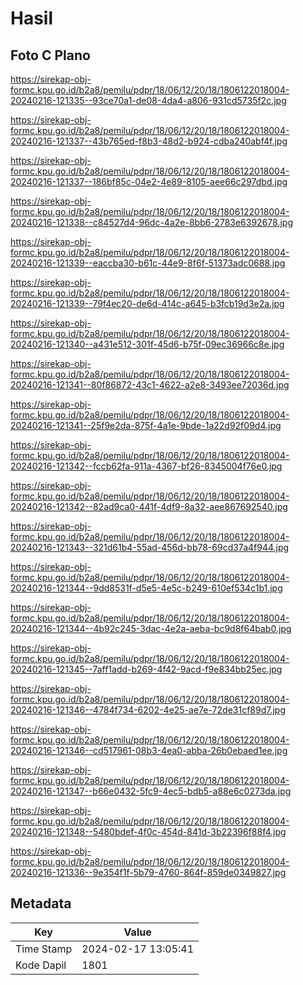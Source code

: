 # Hasil

## Foto C Plano

https://sirekap-obj-formc.kpu.go.id/b2a8/pemilu/pdpr/18/06/12/20/18/1806122018004-20240216-121335--93ce70a1-de08-4da4-a806-931cd5735f2c.jpg

https://sirekap-obj-formc.kpu.go.id/b2a8/pemilu/pdpr/18/06/12/20/18/1806122018004-20240216-121337--43b765ed-f8b3-48d2-b924-cdba240abf4f.jpg

https://sirekap-obj-formc.kpu.go.id/b2a8/pemilu/pdpr/18/06/12/20/18/1806122018004-20240216-121337--186bf85c-04e2-4e89-8105-aee66c297dbd.jpg

https://sirekap-obj-formc.kpu.go.id/b2a8/pemilu/pdpr/18/06/12/20/18/1806122018004-20240216-121338--c84527d4-96dc-4a2e-8bb6-2783e6392678.jpg

https://sirekap-obj-formc.kpu.go.id/b2a8/pemilu/pdpr/18/06/12/20/18/1806122018004-20240216-121339--eaccba30-b61c-44e9-8f6f-51373adc0688.jpg

https://sirekap-obj-formc.kpu.go.id/b2a8/pemilu/pdpr/18/06/12/20/18/1806122018004-20240216-121339--79f4ec20-de6d-414c-a645-b3fcb19d3e2a.jpg

https://sirekap-obj-formc.kpu.go.id/b2a8/pemilu/pdpr/18/06/12/20/18/1806122018004-20240216-121340--a431e512-301f-45d6-b75f-09ec36966c8e.jpg

https://sirekap-obj-formc.kpu.go.id/b2a8/pemilu/pdpr/18/06/12/20/18/1806122018004-20240216-121341--80f86872-43c1-4622-a2e8-3493ee72036d.jpg

https://sirekap-obj-formc.kpu.go.id/b2a8/pemilu/pdpr/18/06/12/20/18/1806122018004-20240216-121341--25f9e2da-875f-4a1e-9bde-1a22d92f09d4.jpg

https://sirekap-obj-formc.kpu.go.id/b2a8/pemilu/pdpr/18/06/12/20/18/1806122018004-20240216-121342--fccb62fa-911a-4367-bf26-8345004f76e0.jpg

https://sirekap-obj-formc.kpu.go.id/b2a8/pemilu/pdpr/18/06/12/20/18/1806122018004-20240216-121342--82ad9ca0-441f-4df9-8a32-aee867692540.jpg

https://sirekap-obj-formc.kpu.go.id/b2a8/pemilu/pdpr/18/06/12/20/18/1806122018004-20240216-121343--321d61b4-55ad-456d-bb78-69cd37a4f944.jpg

https://sirekap-obj-formc.kpu.go.id/b2a8/pemilu/pdpr/18/06/12/20/18/1806122018004-20240216-121344--9dd8531f-d5e5-4e5c-b249-610ef534c1b1.jpg

https://sirekap-obj-formc.kpu.go.id/b2a8/pemilu/pdpr/18/06/12/20/18/1806122018004-20240216-121344--4b92c245-3dac-4e2a-aeba-bc9d8f64bab0.jpg

https://sirekap-obj-formc.kpu.go.id/b2a8/pemilu/pdpr/18/06/12/20/18/1806122018004-20240216-121345--7aff1add-b269-4f42-9acd-f9e834bb25ec.jpg

https://sirekap-obj-formc.kpu.go.id/b2a8/pemilu/pdpr/18/06/12/20/18/1806122018004-20240216-121346--4784f734-6202-4e25-ae7e-72de31cf89d7.jpg

https://sirekap-obj-formc.kpu.go.id/b2a8/pemilu/pdpr/18/06/12/20/18/1806122018004-20240216-121346--cd517961-08b3-4ea0-abba-26b0ebaed1ee.jpg

https://sirekap-obj-formc.kpu.go.id/b2a8/pemilu/pdpr/18/06/12/20/18/1806122018004-20240216-121347--b66e0432-5fc9-4ec5-bdb5-a88e6c0273da.jpg

https://sirekap-obj-formc.kpu.go.id/b2a8/pemilu/pdpr/18/06/12/20/18/1806122018004-20240216-121348--5480bdef-4f0c-454d-841d-3b22396f88f4.jpg

https://sirekap-obj-formc.kpu.go.id/b2a8/pemilu/pdpr/18/06/12/20/18/1806122018004-20240216-121336--9e354f1f-5b79-4760-864f-859de0349827.jpg


## Metadata

| Key        | Value               |
| ---------- | ------------------- |
| Time Stamp | 2024-02-17 13:05:41 |
| Kode Dapil | 1801                |



